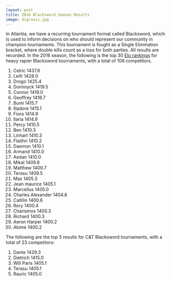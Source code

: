 ```yaml
---
layout: post
title: 2016 Blacksword Season Results
image: digrassi.jpg
---
```


In Atlantia, we have a recurring tournament format called Blacksword, which is used to inform decisions on who should represent our community in champion tournaments.  This tournament is fought as a Single Elimination bracket, where double kills count as a loss for both parties.  All results are recorded.  In the 2016 season, the following is the top 30 [Elo rankings](https://en.wikipedia.org/wiki/Elo_rating_system) for heavy rapier Blacksword tournaments, with a total of 108 competitors.

1. Celric 1437.6
2. Leifr 1428.0
3. Drogo 1425.4
4. Dominyck 1419.5
5. Connor 1419.0
6. Geoffrey 1418.7
7. Bumi 1415.7
8. Illadore 1415.1
9. Fiora 1414.9
10. Ilaria 1414.9
11. Percy 1410.5
12. Ben 1410.3
13. Linhart 1410.3
14. Flaithri 1410.2
15. Daemon 1410.1
16. Armand 1410.0
17. Aedan 1410.0
18. Mikal 1409.8
19. Matthew 1409.7
20. Terasu 1409.5
21. Max 1405.3
22. Jean maurice 1405.1
23. Marcellus 1405.0
24. Charles Alexander 1404.8
25. Caitilin 1400.6
26. Rory 1400.4
27. Charismos 1400.3
28. Richard 1400.3
29. Aeron Harper 1400.2
30. Akime 1400.2

The following are the top 5 results for C&T Blacksword tournaments, with a total of 23 competitors:

1. Dante 1429.3
2. Dietrich 1415.0
3. Will Paris 1405.1
4. Terasu 1405.1
5. Rauric 1405.0
